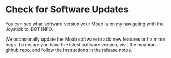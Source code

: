 # Check for Software Updates

You can see what software version your Moab is on my navigating with the Joystick to, BOT INFO.

We occasionally update the Moab software to add new features or fix minor bugs. To ensure you have the latest software version, visit the moabian github repo, and follow the instructions in the release notes.

